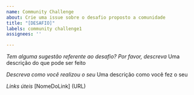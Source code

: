 ```yaml
---
name: Community Challenge
about: Crie uma issue sobre o desafio proposto a comunidade
title: "[DESAFIO]"
labels: community challenge1
assignees: ''

---
```


*Tem alguma sugestão referente ao desafio? Por favor, descreva*
Uma descrição do que pode ser feito

*Descreva como você realizou o seu*
Uma descrição como você fez o seu

*Links úteis*
[NomeDoLink] (URL)
